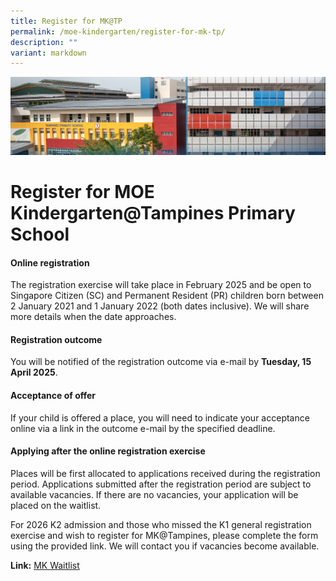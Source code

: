 ```yaml
---
title: Register for MK@TP
permalink: /moe-kindergarten/register-for-mk-tp/
description: ""
variant: markdown
---
```

![](/images/mk%20kindergarten.jpg)

Register for MOE Kindergarten@Tampines Primary School
================================

#### Online registration
The registration exercise will take place in February 2025 and be open to Singapore Citizen (SC) and Permanent Resident (PR) children born between 2 January 2021 and 1 January 2022 (both dates inclusive).  We will share more details when the date approaches.


#### Registration outcome

You will be notified of the registration outcome via e-mail by **Tuesday, 15 April 2025**.

#### Acceptance of offer

If your child is offered a place, you will need to indicate your acceptance online via a link in the outcome e-mail by the specified deadline.

#### Applying after the online registration exercise

Places will be first allocated to applications received during the registration period. Applications submitted after the registration period are subject to available vacancies. If there are no vacancies, your application will be placed on the waitlist.

For 2026 K2 admission and those who missed the K1 general registration exercise and wish to register for MK@Tampines, please complete the form using the provided link. We will contact you if vacancies become available.

**Link:** [MK Waitlist](https://go.gov.sg/mk-tampineswaitlist25)